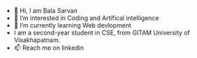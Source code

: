 - 👋 Hi, I am Bala Sarvan
- 👀 I’m interested in Coding and Artifical intelligence
- 🌱 I’m currently learning Web devlopment
- I am a second-year student in CSE, from GITAM University of Visakhapatnam. 
- 📫 Reach me on linkedin
<!---
BALASARVAN12/BALASARVAN12 is a ✨ special ✨ repository because its `README.md` (this file) appears on your GitHub profile.
You can click the Preview link to take a look at your changes.
--->
